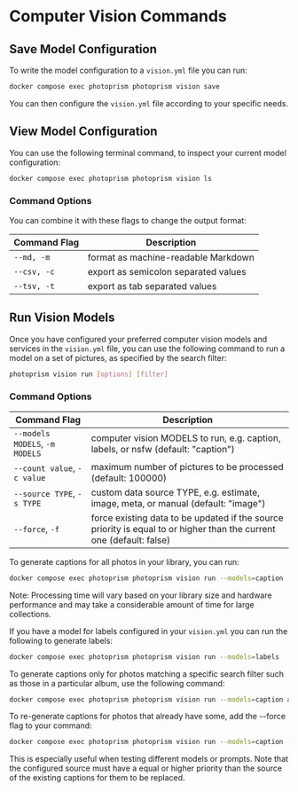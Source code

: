 # Computer Vision Commands

## Save Model Configuration 

To write the model configuration to a `vision.yml` file you can run:

```bash
docker compose exec photoprism photoprism vision save
```

You can then configure the `vision.yml` file according to your specific needs.

## View Model Configuration

You can use the following terminal command, to inspect your current model configuration:

```bash
docker compose exec photoprism photoprism vision ls
```
### Command Options

You can combine it with these flags to change the output format:

| Command Flag | Description                            |
|--------------|----------------------------------------|
| `--md, -m`   | format as machine-readable Markdown    |
| `--csv, -c`  | export as semicolon separated values   |
| `--tsv, -t`  | export as tab separated values         |

## Run Vision Models

Once you have configured your preferred computer vision models and services in the `vision.yml` file, you can use the following command to run a model on a set of pictures, as specified by the search filter:

```bash
photoprism vision run [options] [filter]
```

### Command Options

| Command Flag                  | Description                                                                                                          |
|-------------------------------|----------------------------------------------------------------------------------------------------------------------|
| `--models MODELS`, `-m MODELS`| computer vision MODELS to run, e.g. caption, labels, or nsfw (default: "caption")                                    |
| `--count value`, `-c value`   | maximum number of pictures to be processed (default: 100000)                                                         | 
| `--source TYPE`, `-s TYPE`    | custom data source TYPE, e.g. estimate, image, meta, or manual (default: "image")                                    |
| `--force`, `-f`               | force existing data to be updated if the source priority is equal to or higher than the current one (default: false) |

To generate captions for all photos in your library, you can run:

```bash
docker compose exec photoprism photoprism vision run --models=caption
```

Note: Processing time will vary based on your library size and hardware performance and may take a considerable amount of time for large collections.

If you have a model for labels configured in your `vision.yml` you can run the following to generate labels:

```bash
docker compose exec photoprism photoprism vision run --models=labels
```

To generate captions only for photos matching a specific search filter such as those in a particular album, use the following command:
```bash
docker compose exec photoprism photoprism vision run --models=caption album:Holidays
```

To re-generate captions for photos that already have some, add the --force flag to your command:

```bash
docker compose exec photoprism photoprism vision run --models=caption --force
```

This is especially useful when testing different models or prompts. Note that the configured source must have a equal or higher priority than the source of the existing captions for them to be replaced.


